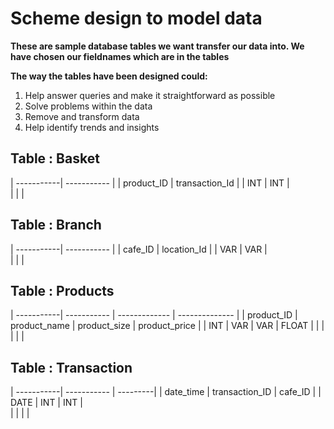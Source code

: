 # Scheme design to model data

**These are sample database tables we want transfer our data into. We have chosen our fieldnames which are in the tables**

**The way the tables have been designed could:**
1. Help answer queries and make it straightforward as possible
2. Solve problems within the data
3. Remove and transform data
4. Help identify trends and insights

## Table : Basket
| -----------| -----------    | 
| product_ID | transaction_Id | 
|  INT       |    INT         |       
|            |                |             

## Table : Branch
| -----------| ----------- | 
| cafe_ID    | location_Id | 
|  VAR       |    VAR      |       
|            |             | 

## Table : Products
| -----------| -----------   | ------------- | -------------- | 
| product_ID | product_name  | product_size  |  product_price |
|  INT       |     VAR       |   VAR         |     FLOAT      | 
|            |               |               |                |             

## Table : Transaction
| -----------| -----------    | ---------| 
| date_time  | transaction_ID | cafe_ID  |
|  DATE      |     INT        |   INT    |   
|            |                |          |

